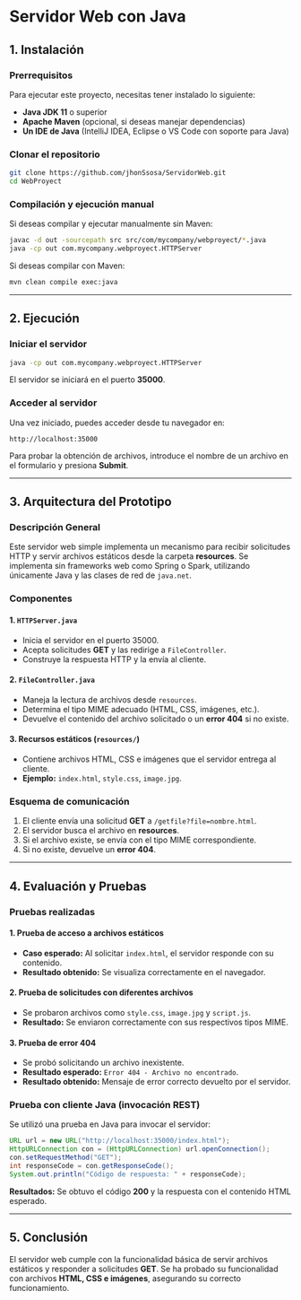 # Servidor Web con Java

## 1. Instalación

### Prerrequisitos

Para ejecutar este proyecto, necesitas tener instalado lo siguiente:

- **Java JDK 11** o superior
- **Apache Maven** (opcional, si deseas manejar dependencias)
- **Un IDE de Java** (IntelliJ IDEA, Eclipse o VS Code con soporte para Java)

### Clonar el repositorio

```sh
git clone https://github.com/jhonSsosa/ServidorWeb.git
cd WebProyect
```

### Compilación y ejecución manual

Si deseas compilar y ejecutar manualmente sin Maven:

```sh
javac -d out -sourcepath src src/com/mycompany/webproyect/*.java
java -cp out com.mycompany.webproyect.HTTPServer
```

Si deseas compilar con Maven:

```sh
mvn clean compile exec:java
```

---

## 2. Ejecución

### Iniciar el servidor

```sh
java -cp out com.mycompany.webproyect.HTTPServer
```

El servidor se iniciará en el puerto **35000**.

### Acceder al servidor

Una vez iniciado, puedes acceder desde tu navegador en:

```
http://localhost:35000
```

Para probar la obtención de archivos, introduce el nombre de un archivo en el formulario y presiona **Submit**.

---

## 3. Arquitectura del Prototipo

### Descripción General

Este servidor web simple implementa un mecanismo para recibir solicitudes HTTP y servir archivos estáticos desde la carpeta **resources**. Se implementa sin frameworks web como Spring o Spark, utilizando únicamente Java y las clases de red de `java.net`.

### Componentes

#### 1. `HTTPServer.java`
- Inicia el servidor en el puerto 35000.
- Acepta solicitudes **GET** y las redirige a `FileController`.
- Construye la respuesta HTTP y la envía al cliente.

#### 2. `FileController.java`
- Maneja la lectura de archivos desde `resources`.
- Determina el tipo MIME adecuado (HTML, CSS, imágenes, etc.).
- Devuelve el contenido del archivo solicitado o un **error 404** si no existe.

#### 3. Recursos estáticos (`resources/`)
- Contiene archivos HTML, CSS e imágenes que el servidor entrega al cliente.
- **Ejemplo:** `index.html`, `style.css`, `image.jpg`.

### Esquema de comunicación

1. El cliente envía una solicitud **GET** a `/getfile?file=nombre.html`.
2. El servidor busca el archivo en **resources**.
3. Si el archivo existe, se envía con el tipo MIME correspondiente.
4. Si no existe, devuelve un **error 404**.

---

## 4. Evaluación y Pruebas

### Pruebas realizadas

#### 1. Prueba de acceso a archivos estáticos
- **Caso esperado:** Al solicitar `index.html`, el servidor responde con su contenido.
- **Resultado obtenido:** Se visualiza correctamente en el navegador.

#### 2. Prueba de solicitudes con diferentes archivos
- Se probaron archivos como `style.css`, `image.jpg` y `script.js`.
- **Resultado:** Se enviaron correctamente con sus respectivos tipos MIME.

#### 3. Prueba de error 404
- Se probó solicitando un archivo inexistente.
- **Resultado esperado:** `Error 404 - Archivo no encontrado`.
- **Resultado obtenido:** Mensaje de error correcto devuelto por el servidor.

### Prueba con cliente Java (invocación REST)

Se utilizó una prueba en Java para invocar el servidor:

```java
URL url = new URL("http://localhost:35000/index.html");
HttpURLConnection con = (HttpURLConnection) url.openConnection();
con.setRequestMethod("GET");
int responseCode = con.getResponseCode();
System.out.println("Código de respuesta: " + responseCode);
```

**Resultados:** Se obtuvo el código **200** y la respuesta con el contenido HTML esperado.

---

## 5. Conclusión

El servidor web cumple con la funcionalidad básica de servir archivos estáticos y responder a solicitudes **GET**. Se ha probado su funcionalidad con archivos **HTML, CSS e imágenes**, asegurando su correcto funcionamiento.
